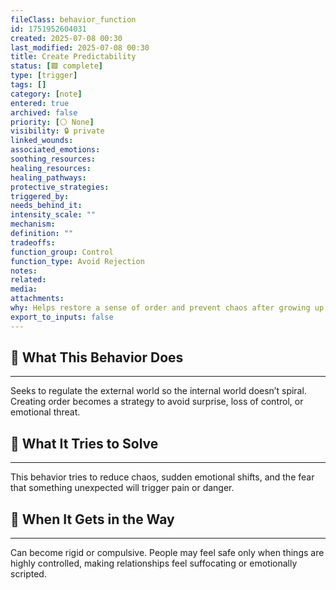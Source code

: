 ```yaml
---
fileClass: behavior_function
id: 1751952604031
created: 2025-07-08 00:30
last_modified: 2025-07-08 00:30
title: Create Predictability
status: [🟩 complete]
type: [trigger]
tags: []
category: [note]
entered: true
archived: false
priority: [⚪ None]
visibility: 🔒 private
linked_wounds: 
associated_emotions: 
soothing_resources: 
healing_resources: 
healing_pathways: 
protective_strategies: 
triggered_by: 
needs_behind_it: 
intensity_scale: ""
mechanism: 
definition: ""
tradeoffs: 
function_group: Control
function_type: Avoid Rejection
notes: 
related: 
media: 
attachments: 
why: Helps restore a sense of order and prevent chaos after growing up in unpredictable, unsafe, or unstable environments. Often shows up as routines, control of environment, or emotional scripting.
export_to_inputs: false
---
```


## 🧠 What This Behavior Does
---
Seeks to regulate the external world so the internal world doesn’t spiral. Creating order becomes a strategy to avoid surprise, loss of control, or emotional threat.

## 🔁 What It Tries to Solve
---
This behavior tries to reduce chaos, sudden emotional shifts, and the fear that something unexpected will trigger pain or danger.

## 🚧 When It Gets in the Way
---
Can become rigid or compulsive. People may feel safe only when things are highly controlled, making relationships feel suffocating or emotionally scripted.
